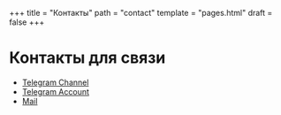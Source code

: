 +++
title = "Контакты"
path = "contact"
template = "pages.html"
draft = false
+++

# Контакты для связи

- [Telegram Channel](https://t.me/bald_man_g/)
- [Telegram Account](https://t.me/ni_gushch/)
- [Mail](nikolaigusharin@ya.ru)
